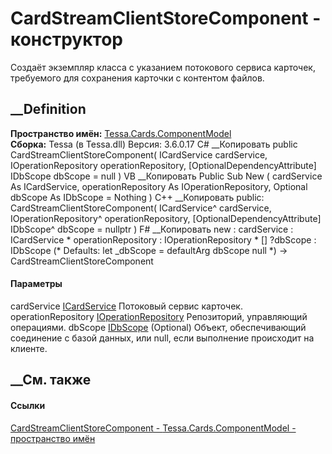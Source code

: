 # CardStreamClientStoreComponent - конструктор
Создаёт экземпляр класса с указанием потокового сервиса карточек, требуемого
для сохранения карточки с контентом файлов.
## __Definition
 **Пространство имён:**
[Tessa.Cards.ComponentModel](N_Tessa_Cards_ComponentModel.htm)  
 **Сборка:** Tessa (в Tessa.dll) Версия: 3.6.0.17
C# __Копировать
     public CardStreamClientStoreComponent(
    	ICardService cardService,
    	IOperationRepository operationRepository,
    	[OptionalDependencyAttribute] IDbScope dbScope = null
    )
VB __Копировать
     Public Sub New ( 
    	cardService As ICardService,
    	operationRepository As IOperationRepository,
    	<OptionalDependencyAttribute> Optional dbScope As IDbScope = Nothing
    )
C++ __Копировать
     public:
    CardStreamClientStoreComponent(
    	ICardService^ cardService, 
    	IOperationRepository^ operationRepository, 
    	[OptionalDependencyAttribute] IDbScope^ dbScope = nullptr
    )
F# __Копировать
     new : 
            cardService : ICardService * 
            operationRepository : IOperationRepository * 
            [<OptionalDependencyAttribute>] ?dbScope : IDbScope 
    (* Defaults:
            let _dbScope = defaultArg dbScope null
    *)
    -> CardStreamClientStoreComponent
#### Параметры
cardService [ICardService](T_Tessa_Cards_ICardService.htm)
    Потоковый сервис карточек.
operationRepository
[IOperationRepository](T_Tessa_Platform_Operations_IOperationRepository.htm)
    Репозиторий, управляющий операциями.
dbScope [IDbScope](T_Tessa_Platform_Data_IDbScope.htm) (Optional)
     Объект, обеспечивающий соединение с базой данных, или null, если выполнение происходит на клиенте. 
## __См. также
#### Ссылки
[CardStreamClientStoreComponent -
](T_Tessa_Cards_ComponentModel_CardStreamClientStoreComponent.htm)
[Tessa.Cards.ComponentModel - пространство
имён](N_Tessa_Cards_ComponentModel.htm)
